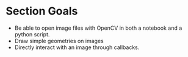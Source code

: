 # Section Goals
- Be able to open image files with OpenCV in both a notebook and a python script.
- Draw simple geometries on images
- Directly interact with an image through callbacks.